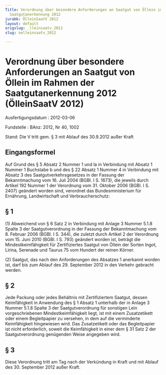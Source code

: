 ```yaml
---
Title: Verordnung über besondere Anforderungen an Saatgut von Öllein im Rahmen der
  Saatgutanerkennung 2012
jurabk: ÖlleinSaatV 2012
layout: default
origslug: _lleinsaatv_2012
slug: oelleinsaatv_2012

---
```


# Verordnung über besondere Anforderungen an Saatgut von Öllein im Rahmen der Saatgutanerkennung 2012 (ÖlleinSaatV 2012)

Ausfertigungsdatum
:   2012-03-06

Fundstelle
:   BAnz: 2012, Nr 40, 1002

Stand: Die V tritt gem. § 3 mit Ablauf des 30.9.2012 außer Kraft

## Eingangsformel

Auf Grund des § 5 Absatz 2 Nummer 1 und la in Verbindung mit Absatz 1
Nummer 1 Buchstabe b und des § 22 Absatz 1 Nummer 4 in Verbindung mit
Absatz 3 des Saatgutverkehrsgesetzes in der Fassung der Bekanntmachung
vom 16. Juli 2004 (BGBl. I S. 1673), die jeweils durch Artikel 192
Nummer 1 der Verordnung vom 31. Oktober 2006 (BGBl. I S. 2407)
geändert worden sind, verordnet das Bundesministerium für Ernährung,
Landwirtschaft und Verbraucherschutz:

## § 1

(1) Abweichend von § 6 Satz 2 in Verbindung mit Anlage 3 Nummer 5.1.8
Spalte 3 der Saatgutverordnung in der Fassung der Bekanntmachung vom
8\. Februar 2006 (BGBl. I S. 344), die zuletzt durch Artikel 2 der
Verordnung vom 15. Juni 2010 (BGBl. I S. 793) geändert worden ist,
beträgt die Mindestkeimfähigkeit für Zertifiziertes Saatgut von Öllein
der Sorten Ingot, Lirina, Serenade und Taurus 75 vom Hundert der
reinen Körner.

(2) Saatgut, das nach den Anforderungen des Absatzes 1 anerkannt
worden ist, darf bis zum Ablauf des 29. September 2012 in den Verkehr
gebracht werden.

## § 2

Jede Packung oder jedes Behältnis mit Zertifiziertem Saatgut, dessen
Keimfähigkeit in Anwendung des § 1 Absatz 1 unterhalb der in Anlage 3
Nummer 5.1.8 Spalte 3 der Saatgutverordnung für sonstigen Lein
vorgeschriebenen Mindestkeimfähigkeit liegt, ist mit einem
Zusatzetikett oder einem Begleitpapier zu versehen, in dem auf die
verminderte Keimfähigkeit hingewiesen wird. Das Zusatzetikett oder das
Begleitpapier ist nicht erforderlich, soweit die Keimfähigkeit in
einer dem § 31 Satz 2 der Saatgutverordnung genügenden Weise angegeben
wird.

## § 3

Diese Verordnung tritt am Tag nach der Verkündung in Kraft und mit
Ablauf des 30. September 2012 außer Kraft.

